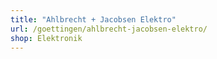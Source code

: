 ```yaml
---
title: "Ahlbrecht + Jacobsen Elektro"
url: /goettingen/ahlbrecht-jacobsen-elektro/
shop: Elektronik
---
```

